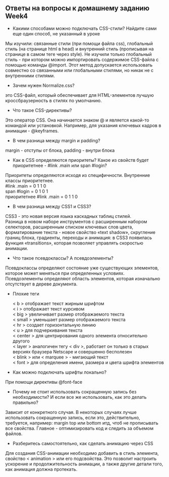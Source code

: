 ## Ответы на вопросы к домашнему заданию Week4
* Какими способами можно подключать CSS-стили? Найдите сами еще один способ, не указанный в уроке  

Мы изучили: связанные стили (при помощи файла css), глобальный стиль (на странице html в head) и внутренний стиль (прописывая на странице в самом теге через style). Не изучили только глобальный стиль - при котором можно импортировать содержимое CSS-файла с помощью команды @import. Этот метод допускается использовать совместно со связанными или глобальными стилями, но никак не с внутренними стилями.  
* Зачем нужен Normalize.css?  

это CSS-файл, который обеспечивает для HTML-элементов лучшую кроссбраузерность в стилях по умолчанию. 
* Что такое CSS-директивы?  

Это оператор CSS. Она начинается знаком @ и является какой-то командой или установкой. Например, для указания ключевых кадров в анимации - @keyframes.  
* В чем разница между margin и padding?  

margin - отступы от блока, padding - внутри блока  
* Как в CSS определяются приоритеты? Какое из свойств будет приоритетнее - #link .main или span #login?  

Приоритеты определяются исходя из специфичности. Внутренние классы приоритетнее.  
#link .main = 0 1 1 0  
span #login = 0 1 0 1  
приоритетнее #link .main = 0 1 1 0  
* В чем разница между CSS1 и CSS3?  

CSS3 - это новая версия языка каскадных таблиц стилей.  
Разница в новом наборе инструментов с расширенным набором селекторов, расширенным списком ключевых слов цвета, форматирование текста - новое свойство «text shadow», скругление границ блока, градиенты, переходы и анимация: в CSS3 появилась функция «transitions», которая позволяет управлять скоростью анимации.  
* Что такое псевдоклассы? А псевдоэлементы?  

Псевдоклассы определяют состояние уже существующих элементов, которое может меняться при определенных условиях.  
Псевдоэлементы определяют область элементов, которая изначально отсутствует в дереве документа.  
* Плохие теги  

  < b > отображает текст жирным шрифтом  
  < i > отображает текст курсивом  
  < big > увеличивает размер отображаемого текста  
  < small > уменьшает размер отображаемого текста  
  < hr > создает горизонтальную линию  
  < u > для подчеркивания текста  
  < center > для центрирования одного элемента относительно другого  
  < layer > аналогичен тегу < div >, работает он только в старых версиях браузера Netscape и совершенно бесполезен  
  < blink > или < marquee > - мигающий текст  
  < font > для определения имени, размера и цвета шрифта элементов  
* Как можно подключать шрифты локально?  

При помощи директивы @font-face  
* Почему не стоит использовать сокращенную запись без необходимости? И если все же использовать, как это делать правильно?  

Зависит от конкретного случая. В некоторых случаях лучше использовать сокращенную запись, если это, действительно, требуется, например: margin top или bottom итд, чтоб не прописывать все свойства. Главное - оптимизировать код и следить за объемом файлов.  
* Разберитесь самостоятельно, как сделать анимацию через CSS  

Для создания CSS-анимации необходимо добавить в стиль элемента, свойство < animation > или его подсвойства. Это позволит настроить ускорение и продолжительность анимации, а также другие детали того, как анимация должна протекать.  

